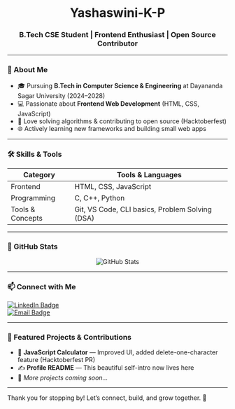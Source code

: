<h1 align="center">Yashaswini-K-P</h1>
<h3 align="center">B.Tech CSE Student | Frontend Enthusiast | Open Source Contributor</h3>

---

### 🌱 About Me
- 🎓 Pursuing **B.Tech in Computer Science & Engineering** at Dayananda Sagar University (2024–2028)  
- 💻 Passionate about **Frontend Web Development** (HTML, CSS, JavaScript)  
- 🧠 Love solving algorithms & contributing to open source (Hacktoberfest)  
- 🌐 Actively learning new frameworks and building small web apps  

---

### 🛠️ Skills & Tools

| Category | Tools & Languages |
|----------|---------------------|
| Frontend | HTML, CSS, JavaScript |
| Programming | C, C++, Python |
| Tools & Concepts | Git, VS Code, CLI basics, Problem Solving (DSA) |

---

### 🚀 GitHub Stats

<p align="center">
  <img src="https://github-readme-stats.vercel.app/api?username=Yashaswini-K-P&show_icons=true&theme=radical" alt="GitHub Stats" />
</p>

---

### 📫 Connect with Me

[![LinkedIn Badge](https://img.shields.io/badge/LinkedIn-0077B5?style=for-the-badge&logo=linkedin&logoColor=white)](https://www.linkedin.com/in/yashaswini-k-p-bb7249296/)  
[![Email Badge](https://img.shields.io/badge/Email-D14836?style=for-the-badge&logo=gmail&logoColor=white)](mailto:yashaswinikp58@gmail.com)  

---

### 🌟 Featured Projects & Contributions

- 🧮 **JavaScript Calculator** — Improved UI, added delete-one-character feature (Hacktoberfest PR)  
- ✍️ **Profile README** — This beautiful self-intro now lives here  
- 📂 *More projects coming soon...*

---

Thank you for stopping by! Let’s connect, build, and grow together. 🙌  
